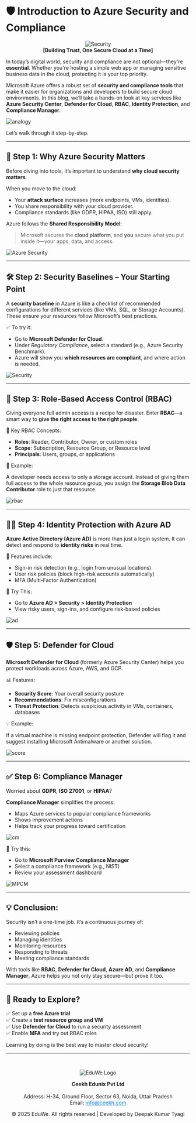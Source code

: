 
# 🛡️ **Introduction to Azure Security and Compliance**
<div><center><img src="/media/blog79.png" alt="Security" style="max-width: 250px; height: auto;"/></center></div>

<div><center><strong>[Building Trust, One Secure Cloud at a Time]</strong></center></div>

In today’s digital world, security and compliance are not optional—they're **essential**. Whether you're hosting a simple web app or managing sensitive business data in the cloud, protecting it is your top priority.

Microsoft Azure offers a robust set of **security and compliance tools** that make it easier for organizations and developers to build secure cloud environments. In this blog, we’ll take a hands-on look at key services like **Azure Security Center**, **Defender for Cloud**, **RBAC**, **Identity Protection**, and **Compliance Manager**.

![analogy](../media/blog71.png)

Let’s walk through it step-by-step.

---

## 🔐 Step 1: Why Azure Security Matters

Before diving into tools, it’s important to understand **why cloud security matters**.

When you move to the cloud:

- Your **attack surface** increases (more endpoints, VMs, identities).
- You share responsibility with your cloud provider.
- Compliance standards (like GDPR, HIPAA, ISO) still apply.

Azure follows the **Shared Responsibility Model**:  
> Microsoft secures the **cloud platform**, and **you** secure what you put inside it—your apps, data, and access.

![Azure Security](../media/blog72.png)

---

## 🛠️ Step 2: Security Baselines – Your Starting Point

A **security baseline** in Azure is like a checklist of recommended configurations for different services (like VMs, SQL, or Storage Accounts). These ensure your resources follow Microsoft’s best practices.

✅ To try it:

- Go to **Microsoft Defender for Cloud**.
- Under *Regulatory Compliance*, select a standard (e.g., Azure Security Benchmark).
- Azure will show you **which resources are compliant**, and where action is needed.

![Security](../media/blog73.png)

---

## 👥 Step 3: Role-Based Access Control (RBAC)

Giving everyone full admin access is a recipe for disaster. Enter **RBAC**—a smart way to **give the right access to the right people**.

🎯 Key RBAC Concepts:

- **Roles**: Reader, Contributor, Owner, or custom roles
- **Scope**: Subscription, Resource Group, or Resource level
- **Principals**: Users, groups, or applications

🔧 Example:

A developer needs access to only a storage account. Instead of giving them full access to the whole resource group, you assign the **Storage Blob Data Contributor** role to just that resource.

![rbac](../media/blog74.png)

---

## 🧑‍💼 Step 4: Identity Protection with Azure AD

**Azure Active Directory (Azure AD)** is more than just a login system. It can detect and respond to **identity risks** in real time.

🚨 Features include:

- Sign-in risk detection (e.g., login from unusual locations)
- User risk policies (block high-risk accounts automatically)
- MFA (Multi-Factor Authentication)

🧪 Try This:

- Go to **Azure AD > Security > Identity Protection**
- View risky users, sign-ins, and configure risk-based policies

![ad](../media/blog75.png)

---

## 🛡️ Step 5: Defender for Cloud

**Microsoft Defender for Cloud** (formerly Azure Security Center) helps you protect workloads across Azure, AWS, and GCP.

📊 Features:

- **Security Score**: Your overall security posture
- **Recommendations**: Fix misconfigurations
- **Threat Protection**: Detects suspicious activity in VMs, containers, databases

💡 Example:

If a virtual machine is missing endpoint protection, Defender will flag it and suggest installing Microsoft Antimalware or another solution.

![score](../media/blog76.png)

---

## ✅ Step 6: Compliance Manager

Worried about **GDPR**, **ISO 27001**, or **HIPAA**?

**Compliance Manager** simplifies the process:

- Maps Azure services to popular compliance frameworks
- Shows improvement actions
- Helps track your progress toward certification

![cm](../media/blog77.png)

🧭 Try this:

- Go to **Microsoft Purview Compliance Manager**
- Select a compliance framework (e.g., NIST)
- Review your assessment dashboard

![MPCM](../media/blog78.png)

---

## 💡 Conclusion:

Security isn’t a one-time job. It’s a continuous journey of:

- Reviewing policies  
- Managing identities  
- Monitoring resources  
- Responding to threats  
- Meeting compliance standards  

With tools like **RBAC**, **Defender for Cloud**, **Azure AD**, and **Compliance Manager**, Azure helps you not only stay secure—but prove it too.

---

## 🚀 Ready to Explore?

✅ Set up a **free Azure trial**  
✅ Create a **test resource group and VM**  
✅ Use **Defender for Cloud** to run a security assessment  
✅ Enable **MFA** and try out RBAC roles  

Learning by doing is the best way to master cloud security!

---
<div style="text-align: center; padding-top: 30px;">
  <img src="/images/logo.png" alt="EduWe Logo" style="max-width: 150px; height: auto;">
  <p>
  <center><strong>Ceekh Edunix Pvt Ltd</strong></center><br>
    Address: H-34, Ground Floor, Sector 63, Noida, Uttar Pradesh<br>
    Email: <a href="mailto:info@ceekh.com" style="color: #007bff;">info@ceekh.com</a>
  </p>
  <p style="font-size: 14px; color: #555;"><center>© 2025 EduWe. All rights reserved.| Developed by Deepak Kumar Tyagi </center></p>
</div>